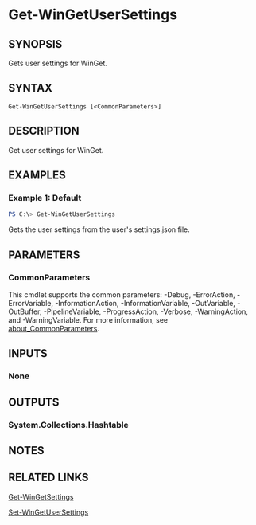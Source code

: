 ﻿---
external help file: Microsoft.WinGet.Client.Cmdlets.dll-Help.xml
Module Name: Microsoft.WinGet.Client
online version:
schema: 2.0.0
---

# Get-WinGetUserSettings

## SYNOPSIS
Gets user settings for WinGet.

## SYNTAX

```
Get-WinGetUserSettings [<CommonParameters>]
```

## DESCRIPTION
Get user settings for WinGet.

## EXAMPLES

### Example 1: Default
```powershell
PS C:\> Get-WinGetUserSettings
```

Gets the user settings from the user's settings.json file.

## PARAMETERS

### CommonParameters
This cmdlet supports the common parameters: -Debug, -ErrorAction, -ErrorVariable, -InformationAction, -InformationVariable, -OutVariable, -OutBuffer, -PipelineVariable, -ProgressAction, -Verbose, -WarningAction, and -WarningVariable. For more information, see [about_CommonParameters](http://go.microsoft.com/fwlink/?LinkID=113216).

## INPUTS

### None

## OUTPUTS

### System.Collections.Hashtable

## NOTES

## RELATED LINKS

[Get-WinGetSettings](Get-WinGetSettings.md)

[Set-WinGetUserSettings](Set-WinGetUserSettings.md)
